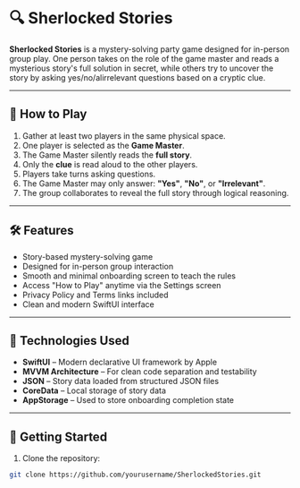 # 🔍 Sherlocked Stories

**Sherlocked Stories** is a mystery-solving party game designed for in-person group play. One person takes on the role of the game master and reads a mysterious story's full solution in secret, while others try to uncover the story by asking yes/no/alirrelevant questions based on a cryptic clue.

---

## 🧠 How to Play

1. Gather at least two players in the same physical space.
2. One player is selected as the **Game Master**.
3. The Game Master silently reads the **full story**.
4. Only the **clue** is read aloud to the other players.
5. Players take turns asking questions.
6. The Game Master may only answer: **"Yes"**, **"No"**, or **"Irrelevant"**.
7. The group collaborates to reveal the full story through logical reasoning.

---

## 🛠️ Features

- Story-based mystery-solving game
- Designed for in-person group interaction
- Smooth and minimal onboarding screen to teach the rules
- Access "How to Play" anytime via the Settings screen
- Privacy Policy and Terms links included
- Clean and modern SwiftUI interface

---

## 🧰 Technologies Used

- **SwiftUI** – Modern declarative UI framework by Apple  
- **MVVM Architecture** – For clean code separation and testability  
- **JSON** – Story data loaded from structured JSON files  
- **CoreData** – Local storage of story data  
- **AppStorage** – Used to store onboarding completion state  

---

## 🚀 Getting Started


1. Clone the repository:

```bash
git clone https://github.com/yourusername/SherlockedStories.git
